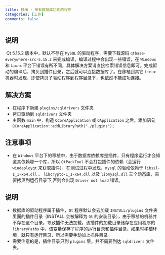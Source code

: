 ```yaml
---
title: 移植 · 带有数据库功能的程序
categories: [工作]
comments: false
---
```


## 说明

​	Qt 5.15.2 版本中，默认不存在 `MySQL` 的驱动程序，需要下载源码 `qtbase-everywhere-src-5.15.2` 来完成编译，编译过程中会出现一些错误，在 `Windows` 和 `Liunx` 平台下错误有所不同，具体解决方案请直接检索错误信息即可。完成驱动的编译后，拷贝到插件目录，之后就可以连接数据库了。在移植到其它 `Linux` 机器时发现，即使拷贝了驱动程序到程序目录下，也依然不能成功连接。

## 解决方案
- 在程序下新建 `plugins/sqldrivers` 文件夹
- 拷贝驱动到 `sqldrivers` 文件夹
- 主函数 `main` 中，构造 `QCoreApplication` 或 `QApplication` 之后，添加语句 `QCoreApplication::addLibraryPath("./plugins");`

## 注意事项

- 在 `Windows` 平台下的移植中，由于数据库依赖库是插件，只有程序运行才会知道其依赖哪一个库，所以 `QtPackTool` 不会打包插件的依赖（会运行 `windeployqt` 来获取插件），在测试过程中发现，`mysql` 的驱动依赖于 `libssl-1_1-x64.dll` 、 `libcrypto-1_1-x64.dll` 以及 `libmysql.dll` 三个动态库，需要拷贝到运行目录下,否则会出现 `Driver not load` 错误。

## 说明
- 数据库的驱动程序属于插件，`Qt` 程序默认会去加载 `INSTALL/plugins` 文件夹里面的插件目录（INSTALL 会被解释为 `Qt` 的安装目录），由于移植的机器并不存在这个目录，导致插件无法加载，该插件的加载目录储存在应用程序的 `libraryPaths` 中，该变量保存了程序的运行目录和插件目录，如果时移植环境，就只有运行目录，所以需要手动加上插件目录。
- 需要注意的是，插件目录只到 `plugins` 层，并不需要到达 `sqldrivers` 文件夹。
